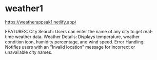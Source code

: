 # weather1
https://weatherappsak1.netlify.app/

FEATURES:
City Search: Users can enter the name of any city to get real-time weather data.
Weather Details: Displays temperature, weather condition icon, humidity percentage, and wind speed.
Error Handling: Notifies users with an "Invalid location" message for incorrect or unavailable city names.
